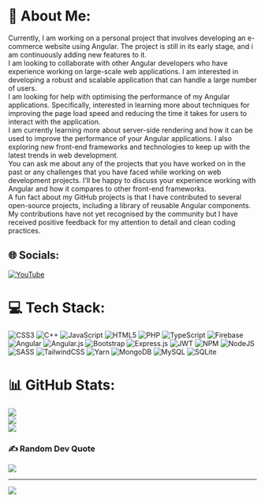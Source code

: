 # 💫 About Me:
Currently, I am working on a personal project that involves developing an e-commerce website using Angular. The project is still in its early stage, and i am continuously adding new features to it.<br>I am looking to collaborate with other Angular developers who have experience working on large-scale web applications. I am interested in developing a robust and scalable application that can handle a large number of users.<br>I am looking for help with optimising the performance of my Angular applications. Specifically, interested in learning more about techniques for improving the page load speed and reducing the time it takes for users to interact with the application.<br>I am currently learning more about server-side rendering and how it can be used to improve the performance of your Angular applications. I also exploring new front-end frameworks and technologies to keep up with the latest trends in web development.<br>You can ask me about any of the projects that you have worked on in the past or any challenges that you have faced while working on web development projects. I'll be happy to discuss your experience working with Angular and how it compares to other front-end frameworks.<br>A fun fact about my GitHub projects is that I have contributed to several open-source projects, including a library of reusable Angular components. My contributions have not yet recognised by the community but I have received positive feedback for my attention to detail and clean coding practices.


## 🌐 Socials:
[![YouTube](https://img.shields.io/badge/YouTube-%23FF0000.svg?logo=YouTube&logoColor=white)](https://youtube.com/@https://www.youtube.com/@MasterTutorials444) 

# 💻 Tech Stack:
![CSS3](https://img.shields.io/badge/css3-%231572B6.svg?style=for-the-badge&logo=css3&logoColor=white) ![C++](https://img.shields.io/badge/c++-%2300599C.svg?style=for-the-badge&logo=c%2B%2B&logoColor=white) ![JavaScript](https://img.shields.io/badge/javascript-%23323330.svg?style=for-the-badge&logo=javascript&logoColor=%23F7DF1E) ![HTML5](https://img.shields.io/badge/html5-%23E34F26.svg?style=for-the-badge&logo=html5&logoColor=white) ![PHP](https://img.shields.io/badge/php-%23777BB4.svg?style=for-the-badge&logo=php&logoColor=white) ![TypeScript](https://img.shields.io/badge/typescript-%23007ACC.svg?style=for-the-badge&logo=typescript&logoColor=white) ![Firebase](https://img.shields.io/badge/firebase-%23039BE5.svg?style=for-the-badge&logo=firebase) ![Angular](https://img.shields.io/badge/angular-%23DD0031.svg?style=for-the-badge&logo=angular&logoColor=white) ![Angular.js](https://img.shields.io/badge/angular.js-%23E23237.svg?style=for-the-badge&logo=angularjs&logoColor=white) ![Bootstrap](https://img.shields.io/badge/bootstrap-%23563D7C.svg?style=for-the-badge&logo=bootstrap&logoColor=white) ![Express.js](https://img.shields.io/badge/express.js-%23404d59.svg?style=for-the-badge&logo=express&logoColor=%2361DAFB) ![JWT](https://img.shields.io/badge/JWT-black?style=for-the-badge&logo=JSON%20web%20tokens) ![NPM](https://img.shields.io/badge/NPM-%23000000.svg?style=for-the-badge&logo=npm&logoColor=white) ![NodeJS](https://img.shields.io/badge/node.js-6DA55F?style=for-the-badge&logo=node.js&logoColor=white) ![SASS](https://img.shields.io/badge/SASS-hotpink.svg?style=for-the-badge&logo=SASS&logoColor=white) ![TailwindCSS](https://img.shields.io/badge/tailwindcss-%2338B2AC.svg?style=for-the-badge&logo=tailwind-css&logoColor=white) ![Yarn](https://img.shields.io/badge/yarn-%232C8EBB.svg?style=for-the-badge&logo=yarn&logoColor=white) ![MongoDB](https://img.shields.io/badge/MongoDB-%234ea94b.svg?style=for-the-badge&logo=mongodb&logoColor=white) ![MySQL](https://img.shields.io/badge/mysql-%2300f.svg?style=for-the-badge&logo=mysql&logoColor=white) ![SQLite](https://img.shields.io/badge/sqlite-%2307405e.svg?style=for-the-badge&logo=sqlite&logoColor=white)
# 📊 GitHub Stats:
![](https://github-readme-stats.vercel.app/api?username=Aatul444&theme=city_light&hide_border=false&include_all_commits=true&count_private=true)<br/>
![](https://github-readme-streak-stats.herokuapp.com/?user=Aatul444&theme=city_light&hide_border=false)<br/>
![](https://github-readme-stats.vercel.app/api/top-langs/?username=Aatul444&theme=city_light&hide_border=false&include_all_commits=true&count_private=true&layout=compact)

### ✍️ Random Dev Quote
![](https://quotes-github-readme.vercel.app/api?type=horizontal&theme=light)

---
[![](https://visitcount.itsvg.in/api?id=Aatul444&icon=2&color=12)](https://visitcount.itsvg.in)

<!-- Proudly created with GPRM ( https://gprm.itsvg.in ) -->
